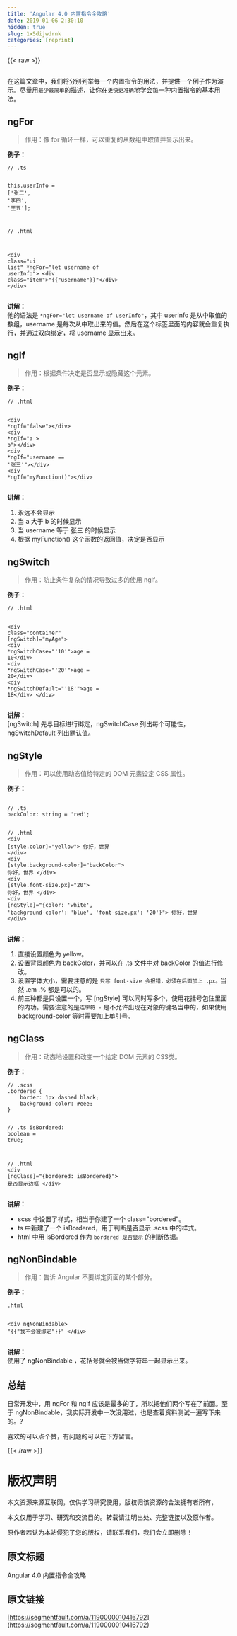 ```yaml
---
title: 'Angular 4.0 内置指令全攻略' 
date: 2019-01-06 2:30:10
hidden: true
slug: 1x5dijwdrnk
categories: [reprint]
---
```


{{< raw >}}

                    
<p><span class="img-wrap"><img data-src="/img/remote/1460000010419270" src="https://static.alili.tech/img/remote/1460000010419270" alt="" title="" style="cursor: pointer; display: inline;"></span></p>
<p>在这篇文章中，我们将分别列举每一个内置指令的用法，并提供一个例子作为演示。尽量用<code>最少最简单</code>的描述，让你在<code>更快更准确</code>地学会每一种内置指令的基本用法。</p>
<h2 id="articleHeader0">ngFor</h2>
<blockquote>作用：像 for 循环一样，可以重复的从数组中取值并显示出来。</blockquote>
<p><strong>例子：</strong></p>
<div class="widget-codetool" style="display:none;">
      <div class="widget-codetool--inner">
      <span class="selectCode code-tool" data-toggle="tooltip" data-placement="top" title="" data-original-title="全选"></span>
      <span type="button" class="copyCode code-tool" data-toggle="tooltip" data-placement="top" data-clipboard-text="// .ts

this.userInfo = ['张三', '李四', '王五'];

// .html

<div class=&quot;ui list&quot; *ngFor=&quot;let username of userInfo&quot;>
    <div class=&quot;item&quot;>"{{"username"}}"</div>
</div>
" title="" data-original-title="复制"></span>
      <span type="button" class="saveToNote code-tool" data-toggle="tooltip" data-placement="top" title="" data-original-title="放进笔记"></span>
      </div>
      </div><pre class="hljs cs"><code><span class="hljs-comment">// .ts</span>

<span class="hljs-keyword">this</span>.userInfo = [<span class="hljs-string">'张三'</span>, <span class="hljs-string">'李四'</span>, <span class="hljs-string">'王五'</span>];

<span class="hljs-comment">// .html</span>

&lt;div <span class="hljs-keyword">class</span>=<span class="hljs-string">"ui list"</span> *ngFor=<span class="hljs-string">"let username of userInfo"</span>&gt;
    &lt;div <span class="hljs-keyword">class</span>=<span class="hljs-string">"item"</span>&gt;"{{"username"}}"&lt;/div&gt;
&lt;/div&gt;
</code></pre>
<p><strong>讲解：</strong>  <br>他的语法是 <code>*ngFor="let username of userInfo"</code>，其中 userInfo 是从中取值的数组，username 是每次从中取出来的值。然后在这个标签里面的内容就会重复执行，并通过双向绑定，将 username 显示出来。</p>
<h2 id="articleHeader1">ngIf</h2>
<blockquote>作用：根据条件决定是否显示或隐藏这个元素。</blockquote>
<p><strong>例子：</strong></p>
<div class="widget-codetool" style="display:none;">
      <div class="widget-codetool--inner">
      <span class="selectCode code-tool" data-toggle="tooltip" data-placement="top" title="" data-original-title="全选"></span>
      <span type="button" class="copyCode code-tool" data-toggle="tooltip" data-placement="top" data-clipboard-text="// .html

<div *ngIf=&quot;false&quot;></div>
<div *ngIf=&quot;a > b&quot;></div>
<div *ngIf=&quot;username == '张三'&quot;></div>
<div *ngIf=&quot;myFunction()&quot;></div>
" title="" data-original-title="复制"></span>
      <span type="button" class="saveToNote code-tool" data-toggle="tooltip" data-placement="top" title="" data-original-title="放进笔记"></span>
      </div>
      </div><pre class="hljs axapta"><code><span class="hljs-comment">// .html</span>

&lt;<span class="hljs-keyword">div</span> *ngIf=<span class="hljs-string">"false"</span>&gt;&lt;/<span class="hljs-keyword">div</span>&gt;
&lt;<span class="hljs-keyword">div</span> *ngIf=<span class="hljs-string">"a &gt; b"</span>&gt;&lt;/<span class="hljs-keyword">div</span>&gt;
&lt;<span class="hljs-keyword">div</span> *ngIf=<span class="hljs-string">"username == '张三'"</span>&gt;&lt;/<span class="hljs-keyword">div</span>&gt;
&lt;<span class="hljs-keyword">div</span> *ngIf=<span class="hljs-string">"myFunction()"</span>&gt;&lt;/<span class="hljs-keyword">div</span>&gt;
</code></pre>
<p><strong>讲解：</strong></p>
<ol>
<li>永远不会显示</li>
<li>当 a 大于 b 的时候显示</li>
<li>当 username 等于 张三 的时候显示</li>
<li>根据 myFunction() 这个函数的返回值，决定是否显示</li>
</ol>
<h2 id="articleHeader2">ngSwitch</h2>
<blockquote>作用：防止条件复杂的情况导致过多的使用 ngIf。</blockquote>
<p><strong>例子：</strong></p>
<div class="widget-codetool" style="display:none;">
      <div class="widget-codetool--inner">
      <span class="selectCode code-tool" data-toggle="tooltip" data-placement="top" title="" data-original-title="全选"></span>
      <span type="button" class="copyCode code-tool" data-toggle="tooltip" data-placement="top" data-clipboard-text="// .html

<div class=&quot;container&quot; [ngSwitch]=&quot;myAge&quot;>
    <div *ngSwitchCase=&quot;'10'&quot;>age = 10</div>
    <div *ngSwitchCase=&quot;'20'&quot;>age = 20</div>
    <div *ngSwitchDefault=&quot;'18'&quot;>age = 18</div>
</div>
" title="" data-original-title="复制"></span>
      <span type="button" class="saveToNote code-tool" data-toggle="tooltip" data-placement="top" title="" data-original-title="放进笔记"></span>
      </div>
      </div><pre class="hljs stylus"><code><span class="hljs-comment">// .html</span>

&lt;<span class="hljs-selector-tag">div</span> class=<span class="hljs-string">"container"</span> [ngSwitch]=<span class="hljs-string">"myAge"</span>&gt;
    &lt;<span class="hljs-selector-tag">div</span> *ngSwitchCase=<span class="hljs-string">"'10'"</span>&gt;age = <span class="hljs-number">10</span>&lt;/div&gt;
    &lt;<span class="hljs-selector-tag">div</span> *ngSwitchCase=<span class="hljs-string">"'20'"</span>&gt;age = <span class="hljs-number">20</span>&lt;/div&gt;
    &lt;<span class="hljs-selector-tag">div</span> *ngSwitchDefault=<span class="hljs-string">"'18'"</span>&gt;age = <span class="hljs-number">18</span>&lt;/div&gt;
&lt;/div&gt;
</code></pre>
<p><strong>讲解：</strong>  <br>[ngSwitch] 先与目标进行绑定，ngSwitchCase 列出每个可能性，ngSwitchDefault 列出默认值。</p>
<h2 id="articleHeader3">ngStyle</h2>
<blockquote>作用：可以使用动态值给特定的 DOM 元素设定 CSS 属性。</blockquote>
<p><strong>例子：</strong></p>
<div class="widget-codetool" style="display:none;">
      <div class="widget-codetool--inner">
      <span class="selectCode code-tool" data-toggle="tooltip" data-placement="top" title="" data-original-title="全选"></span>
      <span type="button" class="copyCode code-tool" data-toggle="tooltip" data-placement="top" data-clipboard-text="
// .ts
backColor: string = 'red';

// .html
<div [style.color]=&quot;yellow&quot;>
    你好，世界
</div>
<div [style.background-color]=&quot;backColor&quot;>
    你好，世界
</div>
<div [style.font-size.px]=&quot;20&quot;>
    你好，世界
</div>
<div [ngStyle]=&quot;{color: 'white', 'background-color': 'blue', 'font-size.px': '20'}&quot;>
    你好，世界
</div>
" title="" data-original-title="复制"></span>
      <span type="button" class="saveToNote code-tool" data-toggle="tooltip" data-placement="top" title="" data-original-title="放进笔记"></span>
      </div>
      </div><pre class="hljs axapta"><code>
<span class="hljs-comment">// .ts</span>
backColor: string = <span class="hljs-string">'red'</span>;

<span class="hljs-comment">// .html</span>
&lt;<span class="hljs-keyword">div</span> [style.color]=<span class="hljs-string">"yellow"</span>&gt;
    你好，世界
&lt;/<span class="hljs-keyword">div</span>&gt;
&lt;<span class="hljs-keyword">div</span> [style.background-color]=<span class="hljs-string">"backColor"</span>&gt;
    你好，世界
&lt;/<span class="hljs-keyword">div</span>&gt;
&lt;<span class="hljs-keyword">div</span> [style.font-size.px]=<span class="hljs-string">"20"</span>&gt;
    你好，世界
&lt;/<span class="hljs-keyword">div</span>&gt;
&lt;<span class="hljs-keyword">div</span> [ngStyle]=<span class="hljs-string">"{color: 'white', 'background-color': 'blue', 'font-size.px': '20'}"</span>&gt;
    你好，世界
&lt;/<span class="hljs-keyword">div</span>&gt;
</code></pre>
<p><strong>讲解：</strong></p>
<ol>
<li>直接设置颜色为 yellow。</li>
<li>设置背景颜色为 backColor，并可以在 .ts 文件中对 backColor 的值进行修改。</li>
<li>设置字体大小，需要注意的是 <code>只写 font-size 会报错，必须在后面加上 .px。</code>当然 .em .% 都是可以的。</li>
<li>前三种都是只设置一个，写 [ngStyle] 可以同时写多个，使用花括号包住里面的内功。需要注意的是<code>连字符 -</code> 是不允许出现在对象的键名当中的，如果使用 background-color 等时需要加上单引号。</li>
</ol>
<h2 id="articleHeader4">ngClass</h2>
<blockquote>作用：动态地设置和改变一个给定 DOM 元素的 CSS类。</blockquote>
<p><strong>例子：</strong></p>
<div class="widget-codetool" style="display:none;">
      <div class="widget-codetool--inner">
      <span class="selectCode code-tool" data-toggle="tooltip" data-placement="top" title="" data-original-title="全选"></span>
      <span type="button" class="copyCode code-tool" data-toggle="tooltip" data-placement="top" data-clipboard-text="// .scss
.bordered {
    border: 1px dashed black;
    background-color: #eee;
}

// .ts
isBordered: boolean = true;
    
// .html
<div [ngClass]=&quot;{bordered: isBordered}&quot;>
    是否显示边框
</div>
" title="" data-original-title="复制"></span>
      <span type="button" class="saveToNote code-tool" data-toggle="tooltip" data-placement="top" title="" data-original-title="放进笔记"></span>
      </div>
      </div><pre class="hljs axapta"><code><span class="hljs-comment">// .scss</span>
.bordered {
    border: <span class="hljs-number">1</span>px dashed black;
    background-color: <span class="hljs-meta">#eee;</span>
}

<span class="hljs-comment">// .ts</span>
isBordered: <span class="hljs-keyword">boolean</span> = <span class="hljs-keyword">true</span>;
    
<span class="hljs-comment">// .html</span>
&lt;<span class="hljs-keyword">div</span> [ngClass]=<span class="hljs-string">"{bordered: isBordered}"</span>&gt;
    是否显示边框
&lt;/<span class="hljs-keyword">div</span>&gt;
</code></pre>
<p><strong>讲解：</strong></p>
<ul>
<li>scss 中设置了样式，相当于你建了一个 class="bordered"。</li>
<li>ts 中新建了一个 isBordered，用于判断是否显示 .scss 中的样式。</li>
<li>html 中用 isBordered 作为 <code>bordered 是否显示</code> 的判断依据。</li>
</ul>
<h2 id="articleHeader5">ngNonBindable</h2>
<blockquote>作用：告诉 Angular 不要绑定页面的某个部分。</blockquote>
<p><strong>例子：</strong></p>
<div class="widget-codetool" style="display:none;">
      <div class="widget-codetool--inner">
      <span class="selectCode code-tool" data-toggle="tooltip" data-placement="top" title="" data-original-title="全选"></span>
      <span type="button" class="copyCode code-tool" data-toggle="tooltip" data-placement="top" data-clipboard-text=".html

<div ngNonBindable>
    "{{"我不会被绑定"}}"
</div>
" title="" data-original-title="复制"></span>
      <span type="button" class="saveToNote code-tool" data-toggle="tooltip" data-placement="top" title="" data-original-title="放进笔记"></span>
      </div>
      </div><pre class="hljs stylus"><code><span class="hljs-selector-class">.html</span>

&lt;<span class="hljs-selector-tag">div</span> ngNonBindable&gt;
    "{{"我不会被绑定"}}"
&lt;/div&gt;
</code></pre>
<p><strong>讲解：</strong>  <br>使用了 ngNonBindable ，花括号就会被当做字符串一起显示出来。</p>
<h2 id="articleHeader6">总结</h2>
<p>日常开发中，用 ngFor 和 ngIf 应该是最多的了，所以把他们两个写在了前面。至于 ngNonBindable，我实际开发中一次没用过，也是查着资料测试一遍写下来的。?</p>
<p>喜欢的可以点个赞，有问题的可以在下方留言。</p>

                
{{< /raw >}}

# 版权声明
本文资源来源互联网，仅供学习研究使用，版权归该资源的合法拥有者所有，

本文仅用于学习、研究和交流目的。转载请注明出处、完整链接以及原作者。

原作者若认为本站侵犯了您的版权，请联系我们，我们会立即删除！

## 原文标题
Angular 4.0 内置指令全攻略

## 原文链接
[https://segmentfault.com/a/1190000010416792](https://segmentfault.com/a/1190000010416792)

